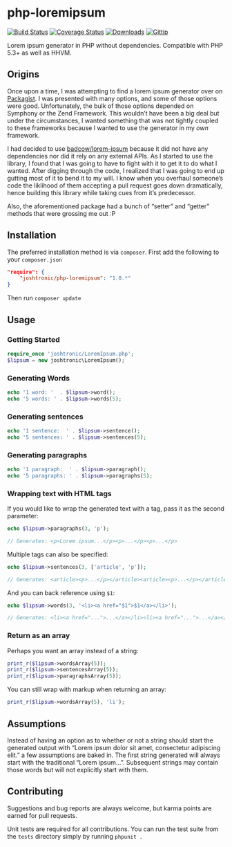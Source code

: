 # php-loremipsum

[![Build Status](http://img.shields.io/travis/joshtronic/php-loremipsum.svg?style=flat)][travis]
[![Coverage Status](http://img.shields.io/coveralls/joshtronic/php-loremipsum.svg?style=flat)][coveralls]
[![Downloads](http://img.shields.io/packagist/dt/joshtronic/php-loremipsum.svg?style=flat)][packagist]
[![Gittip](http://img.shields.io/gittip/joshtronic.svg?style=flat)][gittip]

[travis]:    http://travis-ci.org/joshtronic/php-loremipsum
[coveralls]: https://coveralls.io/r/joshtronic/php-loremipsum
[packagist]: https://packagist.org/packages/joshtronic/php-loremipsum
[gittip]:    https://www.gittip.com/joshtronic/

Lorem ipsum generator in PHP without dependencies. Compatible with PHP 5.3+ as
well as HHVM.

## Origins

Once upon a time, I was attempting to find a lorem ipsum generator over on
[Packagist](https://packagist.org/search/?q=lorem%20ipsum). I was presented
with many options, and some of those options were good. Unfortunately, the
bulk of those options depended on Symphony or the Zend Framework. This
wouldn’t have been a big deal but under the circumstances, I wanted something
that was not tightly coupled to these frameworks because I wanted to use the
generator in my _own_ framework.

I had decided to use
[badcow/lorem-ipsum](https://packagist.org/packages/badcow/lorem-ipsum)
because it did not have any dependencies nor did it rely on any external APIs.
As I started to use the library, I found that I was going to have to fight
with it to get it to do what I wanted. After digging through the code, I
realized that I was going to end up gutting most of it to bend it to my will.
I know when you overhaul someone’s code the liklihood of them accepting a pull
request goes down dramatically, hence building this library while taking cues
from it’s predecessor.

Also, the aforementioned package had a bunch of “setter” and “getter” methods
that were grossing me out :P

## Installation

The preferred installation method is via `composer`. First add the following
to your `composer.json`

```json
"require": {
    "joshtronic/php-loremipsum": "1.0.*"
}
```

Then run `composer update`

## Usage

### Getting Started

```php
require_once 'joshtronic/LoremIpsum.php';
$lipsum = new joshtronic\LoremIpsum();
```

### Generating Words

```php
echo '1 word: '  . $lipsum->word();
echo '5 words: ' . $lipsum->words(5);
```

### Generating sentences

```php
echo '1 sentence:  ' . $lipsum->sentence();
echo '5 sentences: ' . $lipsum->sentences(5);
```

### Generating paragraphs

```php
echo '1 paragraph:  ' . $lipsum->paragraph();
echo '5 paragraphs: ' . $lipsum->paragraphs(5);
```

### Wrapping text with HTML tags

If you would like to wrap the generated text with a tag, pass it as the second
parameter:

```php
echo $lipsum->paragraphs(3, 'p');

// Generates: <p>Lorem ipsum...</p><p>...</p><p>...</p>
```

Multiple tags can also be specified:

```php
echo $lipsum->sentences(3, ['article', 'p']);

// Generates: <article><p>...</p></article><article><p>...</p></article><article><p>...</p></article>
```

And you can back reference using `$1`:

```php
echo $lipsum->words(3, '<li><a href="$1">$1</a></li>');

// Generates: <li><a href="...">...</a></li><li><a href="...">...</a></li><li><a href="...">...</a></li>
```

### Return as an array

Perhaps you want an array instead of a string:

```php
print_r($lipsum->wordsArray(5));
print_r($lipsum->sentencesArray(5));
print_r($lipsum->paragraphsArray(5));
```

You can still wrap with markup when returning an array:

```php
print_r($lipsum->wordsArray(5), 'li');
```

## Assumptions

Instead of having an option as to whether or not a string should start the
generated output with “Lorem ipsum dolor sit amet, consectetur adipiscing
elit.” a few assumptions are baked in. The first string generated will always
start with the traditional “Lorem ipsum…”. Subsequent strings may contain
those words but will not explicitly start with them.

## Contributing

Suggestions and bug reports are always welcome, but karma points are earned
for pull requests.

Unit tests are required for all contributions. You can run the test suite
from the `tests` directory simply by running `phpunit .`
